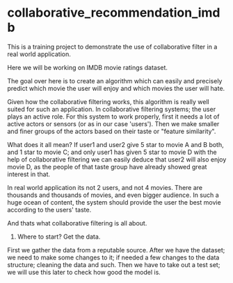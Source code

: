 # collaborative_recommendation_imdb


This is a training project to demonstrate the use of collaborative filter in a real world application.


Here we will be working on IMDB movie ratings dataset.

The goal over here is to create an algorithm which can easily and precisely predict which movie the user will enjoy and which movies the user will hate.

Given how the collaborative filtering works, this algorithm is really well suited for such an application.
In collaborative filtering systems; the user plays an active role.
For this system to work properly, first it needs a lot of active actors or sensors (or as in our case 'users').
Then we make smaller and finer groups of the actors based on their taste or "feature similarity".

What does it all mean?
  If user1 and user2 give 5 star to movie A and B both, and 1 star to movie C; and only user1 has given 5 star to movie D
  with the help of collaborative filtering we can easily deduce that user2 will also enjoy movie D, as the people of that taste group have already showed great interest in that.

In real world application its not 2 users, and not 4 movies.
There are thousands and thousands of movies, and even bigger audience.
In such a huge ocean of content, the system should provide the user the best movie according to the users' taste.

And thats what collaborative filtering is all about.


1. Where to start? Get the data.

  First we gather the data from a reputable source.
  After we have the dataset; we need to make some changes to it; if needed a few changes to the data structure; cleaning the data and such.
  Then we have to take out a test set; we will use this later to check how good the model is.
 
 
